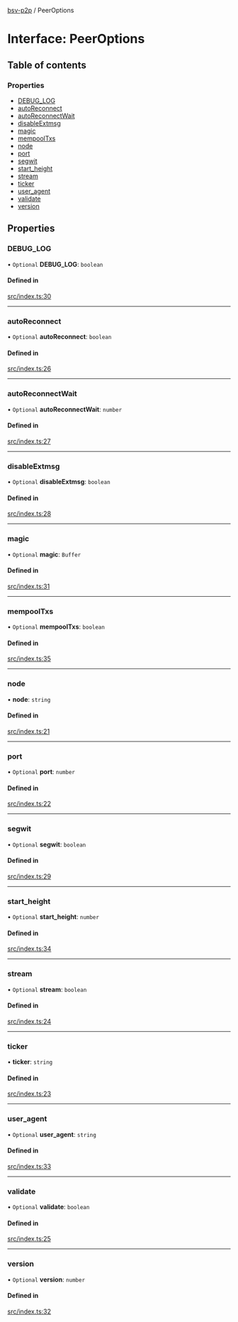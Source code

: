 [bsv-p2p](../README.md) / PeerOptions

# Interface: PeerOptions

## Table of contents

### Properties

- [DEBUG\_LOG](PeerOptions.md#debug_log)
- [autoReconnect](PeerOptions.md#autoreconnect)
- [autoReconnectWait](PeerOptions.md#autoreconnectwait)
- [disableExtmsg](PeerOptions.md#disableextmsg)
- [magic](PeerOptions.md#magic)
- [mempoolTxs](PeerOptions.md#mempooltxs)
- [node](PeerOptions.md#node)
- [port](PeerOptions.md#port)
- [segwit](PeerOptions.md#segwit)
- [start\_height](PeerOptions.md#start_height)
- [stream](PeerOptions.md#stream)
- [ticker](PeerOptions.md#ticker)
- [user\_agent](PeerOptions.md#user_agent)
- [validate](PeerOptions.md#validate)
- [version](PeerOptions.md#version)

## Properties

### DEBUG\_LOG

• `Optional` **DEBUG\_LOG**: `boolean`

#### Defined in

[src/index.ts:30](https://github.com/andrewrjohn/bsv-p2p/blob/master/src/index.ts#L30)

___

### autoReconnect

• `Optional` **autoReconnect**: `boolean`

#### Defined in

[src/index.ts:26](https://github.com/andrewrjohn/bsv-p2p/blob/master/src/index.ts#L26)

___

### autoReconnectWait

• `Optional` **autoReconnectWait**: `number`

#### Defined in

[src/index.ts:27](https://github.com/andrewrjohn/bsv-p2p/blob/master/src/index.ts#L27)

___

### disableExtmsg

• `Optional` **disableExtmsg**: `boolean`

#### Defined in

[src/index.ts:28](https://github.com/andrewrjohn/bsv-p2p/blob/master/src/index.ts#L28)

___

### magic

• `Optional` **magic**: `Buffer`

#### Defined in

[src/index.ts:31](https://github.com/andrewrjohn/bsv-p2p/blob/master/src/index.ts#L31)

___

### mempoolTxs

• `Optional` **mempoolTxs**: `boolean`

#### Defined in

[src/index.ts:35](https://github.com/andrewrjohn/bsv-p2p/blob/master/src/index.ts#L35)

___

### node

• **node**: `string`

#### Defined in

[src/index.ts:21](https://github.com/andrewrjohn/bsv-p2p/blob/master/src/index.ts#L21)

___

### port

• `Optional` **port**: `number`

#### Defined in

[src/index.ts:22](https://github.com/andrewrjohn/bsv-p2p/blob/master/src/index.ts#L22)

___

### segwit

• `Optional` **segwit**: `boolean`

#### Defined in

[src/index.ts:29](https://github.com/andrewrjohn/bsv-p2p/blob/master/src/index.ts#L29)

___

### start\_height

• `Optional` **start\_height**: `number`

#### Defined in

[src/index.ts:34](https://github.com/andrewrjohn/bsv-p2p/blob/master/src/index.ts#L34)

___

### stream

• `Optional` **stream**: `boolean`

#### Defined in

[src/index.ts:24](https://github.com/andrewrjohn/bsv-p2p/blob/master/src/index.ts#L24)

___

### ticker

• **ticker**: `string`

#### Defined in

[src/index.ts:23](https://github.com/andrewrjohn/bsv-p2p/blob/master/src/index.ts#L23)

___

### user\_agent

• `Optional` **user\_agent**: `string`

#### Defined in

[src/index.ts:33](https://github.com/andrewrjohn/bsv-p2p/blob/master/src/index.ts#L33)

___

### validate

• `Optional` **validate**: `boolean`

#### Defined in

[src/index.ts:25](https://github.com/andrewrjohn/bsv-p2p/blob/master/src/index.ts#L25)

___

### version

• `Optional` **version**: `number`

#### Defined in

[src/index.ts:32](https://github.com/andrewrjohn/bsv-p2p/blob/master/src/index.ts#L32)

